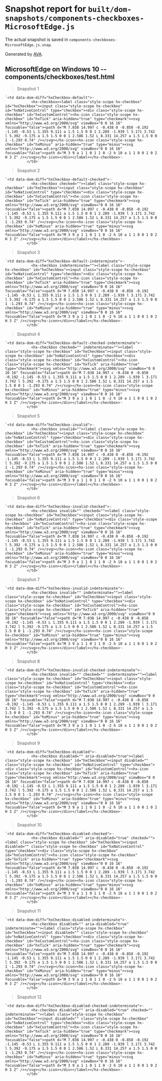 # Snapshot report for `built/dom-snapshots/components-checkboxes-MicrosoftEdge.js`

The actual snapshot is saved in `components-checkboxes-MicrosoftEdge.js.snap`.

Generated by [AVA](https://ava.li).

## MicrosoftEdge on Windows 10 -- components/checkboxes/test.html

> Snapshot 1

    `<td data-dom-diff="hxCheckbox-default">␊
                <hx-checkbox><label class="style-scope hx-checkbox" id="hxCheckbox"><input class="style-scope hx-checkbox" id="hxNativeControl" type="checkbox"><div class="style-scope hx-checkbox" id="hxCustomControl"><hx-icon class="style-scope hx-checkbox" id="hxTick" aria-hidden="true" type="checkmark"><svg xmlns="http://www.w3.org/2000/svg" viewBox="0 0 16 16" focusable="false"><path d="M 7.038 14.997 c -0.438 0 -0.858 -0.192 -1.145 -0.53 L 1.355 9.111 a 1.5 1.5 0 0 1 2.289 -1.939 l 3.171 3.742 l 5.392 -9.175 a 1.5 1.5 0 0 1 2.586 1.52 L 8.331 14.257 a 1.5 1.5 0 0 1 -1.293 0.74" /></svg></hx-icon><hx-icon class="style-scope hx-checkbox" id="hxMinus" aria-hidden="true" type="minus"><svg xmlns="http://www.w3.org/2000/svg" viewBox="0 0 16 16" focusable="false"><path d="M 3 9 a 1 1 0 1 1 0 -2 h 10 a 1 1 0 0 1 0 2 H 3 Z" /></svg></hx-icon></div></label></hx-checkbox>␊
              </td>`

> Snapshot 2

    `<td data-dom-diff="hxCheckbox-default-checked">␊
                <hx-checkbox checked=""><label class="style-scope hx-checkbox" id="hxCheckbox"><input class="style-scope hx-checkbox" id="hxNativeControl" type="checkbox"><div class="style-scope hx-checkbox" id="hxCustomControl"><hx-icon class="style-scope hx-checkbox" id="hxTick" aria-hidden="true" type="checkmark"><svg xmlns="http://www.w3.org/2000/svg" viewBox="0 0 16 16" focusable="false"><path d="M 7.038 14.997 c -0.438 0 -0.858 -0.192 -1.145 -0.53 L 1.355 9.111 a 1.5 1.5 0 0 1 2.289 -1.939 l 3.171 3.742 l 5.392 -9.175 a 1.5 1.5 0 0 1 2.586 1.52 L 8.331 14.257 a 1.5 1.5 0 0 1 -1.293 0.74" /></svg></hx-icon><hx-icon class="style-scope hx-checkbox" id="hxMinus" aria-hidden="true" type="minus"><svg xmlns="http://www.w3.org/2000/svg" viewBox="0 0 16 16" focusable="false"><path d="M 3 9 a 1 1 0 1 1 0 -2 h 10 a 1 1 0 0 1 0 2 H 3 Z" /></svg></hx-icon></div></label></hx-checkbox>␊
              </td>`

> Snapshot 3

    `<td data-dom-diff="hxCheckbox-default-indeterminate">␊
                <hx-checkbox indeterminate=""><label class="style-scope hx-checkbox" id="hxCheckbox"><input class="style-scope hx-checkbox" id="hxNativeControl" type="checkbox"><div class="style-scope hx-checkbox" id="hxCustomControl"><hx-icon class="style-scope hx-checkbox" id="hxTick" aria-hidden="true" type="checkmark"><svg xmlns="http://www.w3.org/2000/svg" viewBox="0 0 16 16" focusable="false"><path d="M 7.038 14.997 c -0.438 0 -0.858 -0.192 -1.145 -0.53 L 1.355 9.111 a 1.5 1.5 0 0 1 2.289 -1.939 l 3.171 3.742 l 5.392 -9.175 a 1.5 1.5 0 0 1 2.586 1.52 L 8.331 14.257 a 1.5 1.5 0 0 1 -1.293 0.74" /></svg></hx-icon><hx-icon class="style-scope hx-checkbox" id="hxMinus" aria-hidden="true" type="minus"><svg xmlns="http://www.w3.org/2000/svg" viewBox="0 0 16 16" focusable="false"><path d="M 3 9 a 1 1 0 1 1 0 -2 h 10 a 1 1 0 0 1 0 2 H 3 Z" /></svg></hx-icon></div></label></hx-checkbox>␊
              </td>`

> Snapshot 4

    `<td data-dom-diff="hxCheckbox-default-checked-indeterminate">␊
                <hx-checkbox checked="" indeterminate=""><label class="style-scope hx-checkbox" id="hxCheckbox"><input class="style-scope hx-checkbox" id="hxNativeControl" type="checkbox"><div class="style-scope hx-checkbox" id="hxCustomControl"><hx-icon class="style-scope hx-checkbox" id="hxTick" aria-hidden="true" type="checkmark"><svg xmlns="http://www.w3.org/2000/svg" viewBox="0 0 16 16" focusable="false"><path d="M 7.038 14.997 c -0.438 0 -0.858 -0.192 -1.145 -0.53 L 1.355 9.111 a 1.5 1.5 0 0 1 2.289 -1.939 l 3.171 3.742 l 5.392 -9.175 a 1.5 1.5 0 0 1 2.586 1.52 L 8.331 14.257 a 1.5 1.5 0 0 1 -1.293 0.74" /></svg></hx-icon><hx-icon class="style-scope hx-checkbox" id="hxMinus" aria-hidden="true" type="minus"><svg xmlns="http://www.w3.org/2000/svg" viewBox="0 0 16 16" focusable="false"><path d="M 3 9 a 1 1 0 1 1 0 -2 h 10 a 1 1 0 0 1 0 2 H 3 Z" /></svg></hx-icon></div></label></hx-checkbox>␊
              </td>`

> Snapshot 5

    `<td data-dom-diff="hxCheckbox-invalid">␊
                <hx-checkbox invalid=""><label class="style-scope hx-checkbox" id="hxCheckbox"><input class="style-scope hx-checkbox" id="hxNativeControl" type="checkbox"><div class="style-scope hx-checkbox" id="hxCustomControl"><hx-icon class="style-scope hx-checkbox" id="hxTick" aria-hidden="true" type="checkmark"><svg xmlns="http://www.w3.org/2000/svg" viewBox="0 0 16 16" focusable="false"><path d="M 7.038 14.997 c -0.438 0 -0.858 -0.192 -1.145 -0.53 L 1.355 9.111 a 1.5 1.5 0 0 1 2.289 -1.939 l 3.171 3.742 l 5.392 -9.175 a 1.5 1.5 0 0 1 2.586 1.52 L 8.331 14.257 a 1.5 1.5 0 0 1 -1.293 0.74" /></svg></hx-icon><hx-icon class="style-scope hx-checkbox" id="hxMinus" aria-hidden="true" type="minus"><svg xmlns="http://www.w3.org/2000/svg" viewBox="0 0 16 16" focusable="false"><path d="M 3 9 a 1 1 0 1 1 0 -2 h 10 a 1 1 0 0 1 0 2 H 3 Z" /></svg></hx-icon></div></label></hx-checkbox>␊
              </td>`

> Snapshot 6

    `<td data-dom-diff="hxCheckbox-invalid-checked">␊
                <hx-checkbox invalid="" checked=""><label class="style-scope hx-checkbox" id="hxCheckbox"><input class="style-scope hx-checkbox" id="hxNativeControl" type="checkbox"><div class="style-scope hx-checkbox" id="hxCustomControl"><hx-icon class="style-scope hx-checkbox" id="hxTick" aria-hidden="true" type="checkmark"><svg xmlns="http://www.w3.org/2000/svg" viewBox="0 0 16 16" focusable="false"><path d="M 7.038 14.997 c -0.438 0 -0.858 -0.192 -1.145 -0.53 L 1.355 9.111 a 1.5 1.5 0 0 1 2.289 -1.939 l 3.171 3.742 l 5.392 -9.175 a 1.5 1.5 0 0 1 2.586 1.52 L 8.331 14.257 a 1.5 1.5 0 0 1 -1.293 0.74" /></svg></hx-icon><hx-icon class="style-scope hx-checkbox" id="hxMinus" aria-hidden="true" type="minus"><svg xmlns="http://www.w3.org/2000/svg" viewBox="0 0 16 16" focusable="false"><path d="M 3 9 a 1 1 0 1 1 0 -2 h 10 a 1 1 0 0 1 0 2 H 3 Z" /></svg></hx-icon></div></label></hx-checkbox>␊
              </td>`

> Snapshot 7

    `<td data-dom-diff="hxCheckbox-invalid-indeterminate">␊
                <hx-checkbox invalid="" indeterminate=""><label class="style-scope hx-checkbox" id="hxCheckbox"><input class="style-scope hx-checkbox" id="hxNativeControl" type="checkbox"><div class="style-scope hx-checkbox" id="hxCustomControl"><hx-icon class="style-scope hx-checkbox" id="hxTick" aria-hidden="true" type="checkmark"><svg xmlns="http://www.w3.org/2000/svg" viewBox="0 0 16 16" focusable="false"><path d="M 7.038 14.997 c -0.438 0 -0.858 -0.192 -1.145 -0.53 L 1.355 9.111 a 1.5 1.5 0 0 1 2.289 -1.939 l 3.171 3.742 l 5.392 -9.175 a 1.5 1.5 0 0 1 2.586 1.52 L 8.331 14.257 a 1.5 1.5 0 0 1 -1.293 0.74" /></svg></hx-icon><hx-icon class="style-scope hx-checkbox" id="hxMinus" aria-hidden="true" type="minus"><svg xmlns="http://www.w3.org/2000/svg" viewBox="0 0 16 16" focusable="false"><path d="M 3 9 a 1 1 0 1 1 0 -2 h 10 a 1 1 0 0 1 0 2 H 3 Z" /></svg></hx-icon></div></label></hx-checkbox>␊
              </td>`

> Snapshot 8

    `<td data-dom-diff="hxCheckbox-invalid-checked-indeterminate">␊
                <hx-checkbox invalid="" checked="" indeterminate=""><label class="style-scope hx-checkbox" id="hxCheckbox"><input class="style-scope hx-checkbox" id="hxNativeControl" type="checkbox"><div class="style-scope hx-checkbox" id="hxCustomControl"><hx-icon class="style-scope hx-checkbox" id="hxTick" aria-hidden="true" type="checkmark"><svg xmlns="http://www.w3.org/2000/svg" viewBox="0 0 16 16" focusable="false"><path d="M 7.038 14.997 c -0.438 0 -0.858 -0.192 -1.145 -0.53 L 1.355 9.111 a 1.5 1.5 0 0 1 2.289 -1.939 l 3.171 3.742 l 5.392 -9.175 a 1.5 1.5 0 0 1 2.586 1.52 L 8.331 14.257 a 1.5 1.5 0 0 1 -1.293 0.74" /></svg></hx-icon><hx-icon class="style-scope hx-checkbox" id="hxMinus" aria-hidden="true" type="minus"><svg xmlns="http://www.w3.org/2000/svg" viewBox="0 0 16 16" focusable="false"><path d="M 3 9 a 1 1 0 1 1 0 -2 h 10 a 1 1 0 0 1 0 2 H 3 Z" /></svg></hx-icon></div></label></hx-checkbox>␊
              </td>`

> Snapshot 9

    `<td data-dom-diff="hxCheckbox-disabled">␊
                <hx-checkbox disabled="" aria-disabled="true"><label class="style-scope hx-checkbox" id="hxCheckbox"><input disabled="" class="style-scope hx-checkbox" id="hxNativeControl" type="checkbox"><div class="style-scope hx-checkbox" id="hxCustomControl"><hx-icon class="style-scope hx-checkbox" id="hxTick" aria-hidden="true" type="checkmark"><svg xmlns="http://www.w3.org/2000/svg" viewBox="0 0 16 16" focusable="false"><path d="M 7.038 14.997 c -0.438 0 -0.858 -0.192 -1.145 -0.53 L 1.355 9.111 a 1.5 1.5 0 0 1 2.289 -1.939 l 3.171 3.742 l 5.392 -9.175 a 1.5 1.5 0 0 1 2.586 1.52 L 8.331 14.257 a 1.5 1.5 0 0 1 -1.293 0.74" /></svg></hx-icon><hx-icon class="style-scope hx-checkbox" id="hxMinus" aria-hidden="true" type="minus"><svg xmlns="http://www.w3.org/2000/svg" viewBox="0 0 16 16" focusable="false"><path d="M 3 9 a 1 1 0 1 1 0 -2 h 10 a 1 1 0 0 1 0 2 H 3 Z" /></svg></hx-icon></div></label></hx-checkbox>␊
              </td>`

> Snapshot 10

    `<td data-dom-diff="hxCheckbox-disabled-checked">␊
                <hx-checkbox disabled="" aria-disabled="true" checked=""><label class="style-scope hx-checkbox" id="hxCheckbox"><input disabled="" class="style-scope hx-checkbox" id="hxNativeControl" type="checkbox"><div class="style-scope hx-checkbox" id="hxCustomControl"><hx-icon class="style-scope hx-checkbox" id="hxTick" aria-hidden="true" type="checkmark"><svg xmlns="http://www.w3.org/2000/svg" viewBox="0 0 16 16" focusable="false"><path d="M 7.038 14.997 c -0.438 0 -0.858 -0.192 -1.145 -0.53 L 1.355 9.111 a 1.5 1.5 0 0 1 2.289 -1.939 l 3.171 3.742 l 5.392 -9.175 a 1.5 1.5 0 0 1 2.586 1.52 L 8.331 14.257 a 1.5 1.5 0 0 1 -1.293 0.74" /></svg></hx-icon><hx-icon class="style-scope hx-checkbox" id="hxMinus" aria-hidden="true" type="minus"><svg xmlns="http://www.w3.org/2000/svg" viewBox="0 0 16 16" focusable="false"><path d="M 3 9 a 1 1 0 1 1 0 -2 h 10 a 1 1 0 0 1 0 2 H 3 Z" /></svg></hx-icon></div></label></hx-checkbox>␊
              </td>`

> Snapshot 11

    `<td data-dom-diff="hxCheckbox-disabled-indeterminate">␊
                <hx-checkbox disabled="" aria-disabled="true" indeterminate=""><label class="style-scope hx-checkbox" id="hxCheckbox"><input disabled="" class="style-scope hx-checkbox" id="hxNativeControl" type="checkbox"><div class="style-scope hx-checkbox" id="hxCustomControl"><hx-icon class="style-scope hx-checkbox" id="hxTick" aria-hidden="true" type="checkmark"><svg xmlns="http://www.w3.org/2000/svg" viewBox="0 0 16 16" focusable="false"><path d="M 7.038 14.997 c -0.438 0 -0.858 -0.192 -1.145 -0.53 L 1.355 9.111 a 1.5 1.5 0 0 1 2.289 -1.939 l 3.171 3.742 l 5.392 -9.175 a 1.5 1.5 0 0 1 2.586 1.52 L 8.331 14.257 a 1.5 1.5 0 0 1 -1.293 0.74" /></svg></hx-icon><hx-icon class="style-scope hx-checkbox" id="hxMinus" aria-hidden="true" type="minus"><svg xmlns="http://www.w3.org/2000/svg" viewBox="0 0 16 16" focusable="false"><path d="M 3 9 a 1 1 0 1 1 0 -2 h 10 a 1 1 0 0 1 0 2 H 3 Z" /></svg></hx-icon></div></label></hx-checkbox>␊
              </td>`

> Snapshot 12

    `<td data-dom-diff="hxCheckbox-disabled-checked-indeterminate">␊
                <hx-checkbox disabled="" aria-disabled="true" checked="" indeterminate=""><label class="style-scope hx-checkbox" id="hxCheckbox"><input disabled="" class="style-scope hx-checkbox" id="hxNativeControl" type="checkbox"><div class="style-scope hx-checkbox" id="hxCustomControl"><hx-icon class="style-scope hx-checkbox" id="hxTick" aria-hidden="true" type="checkmark"><svg xmlns="http://www.w3.org/2000/svg" viewBox="0 0 16 16" focusable="false"><path d="M 7.038 14.997 c -0.438 0 -0.858 -0.192 -1.145 -0.53 L 1.355 9.111 a 1.5 1.5 0 0 1 2.289 -1.939 l 3.171 3.742 l 5.392 -9.175 a 1.5 1.5 0 0 1 2.586 1.52 L 8.331 14.257 a 1.5 1.5 0 0 1 -1.293 0.74" /></svg></hx-icon><hx-icon class="style-scope hx-checkbox" id="hxMinus" aria-hidden="true" type="minus"><svg xmlns="http://www.w3.org/2000/svg" viewBox="0 0 16 16" focusable="false"><path d="M 3 9 a 1 1 0 1 1 0 -2 h 10 a 1 1 0 0 1 0 2 H 3 Z" /></svg></hx-icon></div></label></hx-checkbox>␊
              </td>`
